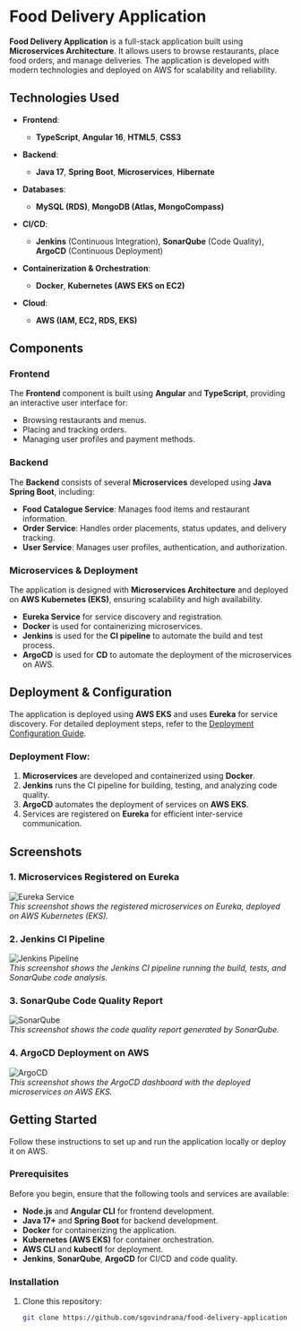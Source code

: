 # Food Delivery Application

**Food Delivery Application** is a full-stack application built using **Microservices Architecture**. It allows users to browse restaurants, place food orders, and manage deliveries. The application is developed with modern technologies and deployed on AWS for scalability and reliability.

## Technologies Used

- **Frontend**:  
  - **TypeScript**, **Angular 16**, **HTML5**, **CSS3**
  
- **Backend**:  
  - **Java 17**, **Spring Boot**, **Microservices**, **Hibernate**
  
- **Databases**:  
  - **MySQL (RDS)**, **MongoDB (Atlas, MongoCompass)**
  
- **CI/CD**:  
  - **Jenkins** (Continuous Integration), **SonarQube** (Code Quality), **ArgoCD** (Continuous Deployment)
  
- **Containerization & Orchestration**:  
  - **Docker**, **Kubernetes (AWS EKS on EC2)**

- **Cloud**:  
  - **AWS (IAM, EC2, RDS, EKS)**

## Components

### Frontend

The **Frontend** component is built using **Angular** and **TypeScript**, providing an interactive user interface for:

- Browsing restaurants and menus.
- Placing and tracking orders.
- Managing user profiles and payment methods.

### Backend

The **Backend** consists of several **Microservices** developed using **Java Spring Boot**, including:

- **Food Catalogue Service**: Manages food items and restaurant information.
- **Order Service**: Handles order placements, status updates, and delivery tracking.
- **User Service**: Manages user profiles, authentication, and authorization.

### Microservices & Deployment

The application is designed with **Microservices Architecture** and deployed on **AWS Kubernetes (EKS)**, ensuring scalability and high availability. 

- **Eureka Service** for service discovery and registration.
- **Docker** is used for containerizing microservices.
- **Jenkins** is used for the **CI pipeline** to automate the build and test process.
- **ArgoCD** is used for **CD** to automate the deployment of the microservices on AWS.

## Deployment & Configuration

The application is deployed using **AWS EKS** and uses **Eureka** for service discovery. For detailed deployment steps, refer to the [Deployment Configuration Guide](insert-deployment-config-link-here).

### Deployment Flow:
1. **Microservices** are developed and containerized using **Docker**.
2. **Jenkins** runs the CI pipeline for building, testing, and analyzing code quality.
3. **ArgoCD** automates the deployment of services on **AWS EKS**.
4. Services are registered on **Eureka** for efficient inter-service communication.

## Screenshots

### 1. **Microservices Registered on Eureka**  
![Eureka Service](insert-screenshot-url-here)  
*This screenshot shows the registered microservices on Eureka, deployed on AWS Kubernetes (EKS).*

### 2. **Jenkins CI Pipeline**  
![Jenkins Pipeline](insert-screenshot-url-here)  
*This screenshot shows the Jenkins CI pipeline running the build, tests, and SonarQube code analysis.*

### 3. **SonarQube Code Quality Report**  
![SonarQube](insert-screenshot-url-here)  
*This screenshot shows the code quality report generated by SonarQube.*

### 4. **ArgoCD Deployment on AWS**  
![ArgoCD](insert-screenshot-url-here)  
*This screenshot shows the ArgoCD dashboard with the deployed microservices on AWS EKS.*

## Getting Started

Follow these instructions to set up and run the application locally or deploy it on AWS.

### Prerequisites

Before you begin, ensure that the following tools and services are available:
- **Node.js** and **Angular CLI** for frontend development.
- **Java 17+** and **Spring Boot** for backend development.
- **Docker** for containerizing the application.
- **Kubernetes (AWS EKS)** for container orchestration.
- **AWS CLI** and **kubectl** for deployment.
- **Jenkins**, **SonarQube**, **ArgoCD** for CI/CD and code quality.

### Installation

1. Clone this repository:
   ```bash
   git clone https://github.com/sgovindrana/food-delivery-application

